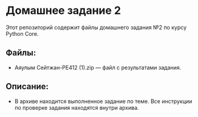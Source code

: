# Домашнее задание 2

Этот репозиторий содержит файлы домашнего задания №2 по курсу Python Core.

## Файлы:
- Аяулым Сейтжан-PE412 (1).zip — файл с результатами задания.

## Описание:
- В архиве находится выполненное задание по теме. Все инструкции по проверке задания находятся внутри архива.

